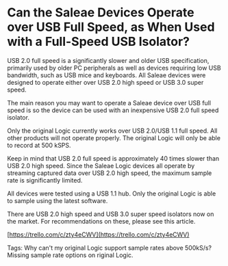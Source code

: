 # Can the Saleae Devices Operate over USB Full Speed, as When Used with a Full-Speed USB Isolator?

USB 2.0 full speed is a significantly slower and older USB specification, primarily used by older PC peripherals as well as devices requiring low USB bandwidth, such as USB mice and keyboards. All Saleae devices were designed to operate either over USB 2.0 high speed or USB 3.0 super speed.

The main reason you may want to operate a Saleae device over USB full speed is so the device can be used with an inexpensive USB 2.0 full speed isolator.

Only the original Logic currently works over USB 2.0/USB 1.1 full speed. All other products will not operate properly. The original Logic will only be able to record at 500 kSPS.

Keep in mind that USB 2.0 full speed is approximately 40 times slower than USB 2.0 high speed. Since the Saleae Logic devices all operate by streaming captured data over USB 2.0 high speed, the maximum sample rate is significantly limited.

All devices were tested using a USB 1.1 hub. Only the original Logic is able to sample using the latest software.

There are USB 2.0 high speed and USB 3.0 super speed isolators now on the market. For recommendations on these, please see this article.

[https://trello.com/c/zty4eCWV](https://trello.com/c/zty4eCWV)

Tags: Why can't my original Logic support sample rates above 500kS/s? Missing sample rate options on riginal Logic.

